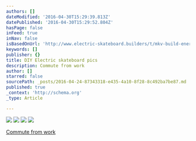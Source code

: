 ```yaml
---
authors: []
dateModified: '2016-04-30T15:29:39.813Z'
datePublished: '2016-04-30T15:29:52.804Z'
hasPage: false
inFeed: true
inNav: false
isBasedOnUrl: 'http://www.electric-skateboard.builders/t/mkv-build-enertion-6372-motor-and-kit-100a-hobbytech-e-skate-esc-koston-deck-lipo-6s-5a-old-hub-motors-build/2298?u=makevoid'
keywords: []
publisher: {}
title: DIY Electric skateboard pics
description: Commute from work
author: []
starred: false
sourcePath: _posts/2016-04-24-87343318-e435-4a10-8f28-8c492ba7be87.md
published: true
_context: 'http://schema.org'
_type: Article

---
```

![](https://the-grid-user-content.s3-us-west-2.amazonaws.com/fef678c2-9c95-482f-8193-7ece25e8497c.jpg)
![](https://the-grid-user-content.s3-us-west-2.amazonaws.com/4107c989-dadd-4ccb-b116-642f4fe07d05.jpg)
![](https://the-grid-user-content.s3-us-west-2.amazonaws.com/d24d9309-37b6-490f-bc9d-266556be7583.jpg)
![](https://s3-us-west-2.amazonaws.com/the-grid-img/p/4f0fbf949e64d70d559bd77a215966e564079ea6.jpg)

[Commute from work][0]

[0]: https://www.movescount.com/moves/move102773518 "Commute from work "
